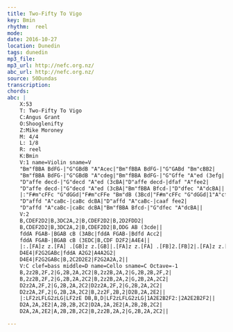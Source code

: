 ```yaml
---
title: Two-Fifty To Vigo
key: Bmin
rhythm:  reel
mode:
date: 2016-10-27
location: Dunedin
tags: dunedin
mp3_file:
mp3_url: http://nefc.org.nz/
abc_url: http://nefc.org.nz/
source: 50Dundas
transcription:
chords: 
abc: |
    X:53
    T: Two-Fifty To Vigo
    C:Angus Grant
    O:Shooglenifty
    Z:Mike Moroney
    M: 4/4
    L: 1/8
    R: reel
    K:Bmin
    V:1 name=Violin sname=V
    "Bm"fBBA BdFG-|"G"GBdB "A"Acec|"Bm"fBBA BdFG-|"G"GABd "Bm"cBB2|
    "Bm"fBBA BdFG-|"G"GBdB "A"cdeg|"Bm"fBBA BdFG-|"G"Gffe "A"ed (3efg||
    "D"affe decd-|"G"decd "A"ed (3cBA|"D"affe decd-|dfaf "A"fee2|
    "D"affe decd-|"G"decd "A"ed (3cBA|"Bm"fBBA Bfcd-|"D"dfec "A"dcBA||
    |:"F#m"cFFc "G"dGGd|"F#m"cFFe "Bm"dB (3Bcd|"F#m"cFFc "G"dGGd|1"A"cfec "Bm"dcBd:|2"Bm"dfec "A"defg||
    "D"affd "A"caBc-|caBc dcBA|"D"affd "A"caBc-|caaf fee2|
    "D"affd "A"caBc-|caBc dcBA|"Bm"fBBA Bfcd-|"G"dfec "A"dcBA||
    V:2
    B,CDEF2D2|B,3DC2A,2|B,CDEF2D2|B,2D2FDD2|
    B,CDEF2D2|B,3DC2A,2|B,CDEF2D2|B,DDG AB (3cde||
    fddA FGAB-|BGAB cB (3ABc|fddA FGAB-|Bdfd Acc2|
    fddA FGAB-|BGAB cB (3EDC|B,CDF D2F2|A4E4||
    |:.[FA]z z.[FA] .[GB]z z.[GB]|.[FA]z z.[FA] .[FB]2.[FB]2|.[FA]z z.[FA] .[GB]z z.[GB]|[1[EA]4.[FB]2.[FB]2:|2BFEC DEFG||
    D4E4|F2G2GABc|fddA A2G2|A4A2G2|
    D4E4|F2G2GABc|B,2C2D2E2|F2G2A2A,2||
    V:C clef=bass middle=D name=Cello sname=C Octave=-1
    B,2z2B,2F,2|G,2B,2A,2C2|B,2z2B,2A,2|G,2B,2B,2F,2|
    B,2z2B,2F,2|G,2B,2A,2C2|B,2z2B,2A,2|G,2B,2A,2C2|
    D2z2A,2F,2|G,2B,2A,2C2|D2z2A,2F,2|G,2B,2A,2C2|
    D2z2A,2F,2|G,2B,2A,2C2|B,2z2F,2B,2|D2B,2A,2E2||
    |:LF2zLFLG2zLG|LF2zE DB,B,D|LF2zLFLG2zLG|1A2E2B2F2:|2A2E2B2F2||
    D2A,2A,2E2|A,2B,2B,2C2|D2A,2A,2E2|A,2B,2B,2C2|
    D2A,2A,2E2|A,2B,2B,2C2|B,2z2B,2A,2|G,2B,2A,2C2||

---
```

